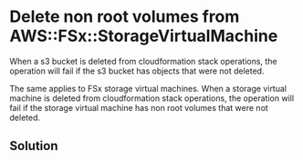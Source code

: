 # Delete non root volumes from AWS::FSx::StorageVirtualMachine

When a s3 bucket is deleted from cloudformation stack operations, the operation will fail if the s3 bucket has objects that were not deleted.

The same applies to FSx storage virtual machines. When a storage virtual machine is deleted from cloudformation stack operations, the operation will fail if the storage virtual machine has non root volumes that were not deleted.

## Solution





